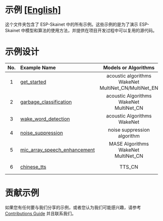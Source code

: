 # 示例 [[English]](./README.md)

这个文件夹包含了 ESP-Skainet 中的所有示例。这些示例的是为了演示 ESP-Skainet 中模型和算法的使用方法，并提供在项目开发过程中可以复用的源代码。

# 示例设计

| No.  | Example Name                                                 |                   Models or Algorithms                    | Boards                           |
| :--: | :----------------------------------------------------------- | :-------------------------------------------------------: | -------------------------------- |
|  1   | [get_started](./get_started)                                 | acoustic algorithms<br>WakeNet<br>MultiNet_CN/MultiNet_EN | ESP32_Lyrat_Mini<br>ESP32_Korvo  |
|  2   | [garbage_classification](./garbage_classification)           |       acoustic Algorithms<br>WakeNet<br>MultiNet_CN       | ESP32_Lyrat_Mini<br/>ESP32_Korvo |
|  3   | [wake_word_detection](./wake_word_detection)                 |              acoustic Algorithms<br>WakeNet               | ESP32_Lyrat_Mini<br/>ESP32_Korvo |
|  4   | [noise_suppression](./noise_suppression)                     |                noise suppression algorithm                | ESP32_Lyrat_Mini<br/>ESP32_Korvo |
|  5   | [mic_array_speech_enhancement](./mic_array_speech_enhancement) |         MASE Algorithms<br>WakeNet<br>MultiNet_CN         | ESP32_Korvo                      |
|  6   | [chinese_tts](./chinese_tts)                                 |                          TTS_CN                           | ESP32_Lyrat_Mini<br/>ESP32_Korvo |

# 贡献示例

如果您有任何要与我们分享的示例，或者您认为我们可能感兴趣，请参考 [Contributions Guide](https://esp-idf.readthedocs.io/en/latest/contribute/index.html) 并且联系我们。


